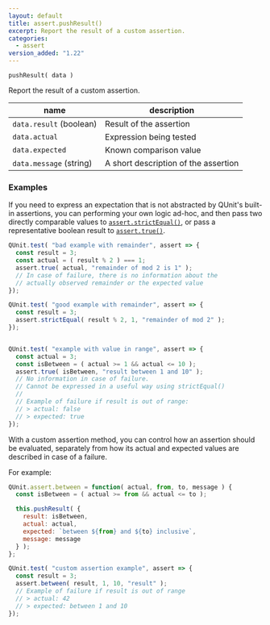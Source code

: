 ```yaml
---
layout: default
title: assert.pushResult()
excerpt: Report the result of a custom assertion.
categories:
  - assert
version_added: "1.22"
---
```


`pushResult( data )`

Report the result of a custom assertion.

| name               | description                          |
|--------------------|--------------------------------------|
| `data.result` (boolean) | Result of the assertion |
| `data.actual` | Expression being tested |
| `data.expected` | Known comparison value |
| `data.message` (string) | A short description of the assertion |

### Examples

If you need to express an expectation that is not abstracted by QUnit's built-in assertions, you can performing your own logic ad-hoc, and then pass two directly comparable values to [`assert.strictEqual()`](./strictEqual.md), or pass a representative boolean result to [`assert.true()`](./true.md).

```js
QUnit.test( "bad example with remainder", assert => {
  const result = 3;
  const actual = ( result % 2 ) === 1;
  assert.true( actual, "remainder of mod 2 is 1" );
  // In case of failure, there is no information about the
  // actually observed remainder or the expected value
});

QUnit.test( "good example with remainder", assert => {
  const result = 3;
  assert.strictEqual( result % 2, 1, "remainder of mod 2" );
});


QUnit.test( "example with value in range", assert => {
  const actual = 3;
  const isBetween = ( actual >= 1 && actual <= 10 );
  assert.true( isBetween, "result between 1 and 10" );
  // No information in case of failure.
  // Cannot be expressed in a useful way using strictEqual()
  //
  // Example of failure if result is out of range:
  // > actual: false
  // > expected: true
});
```

With a custom assertion method, you can control how an assertion should be evaluated, separately from how its actual and expected values are described in case of a failure.

For example:

```js
QUnit.assert.between = function( actual, from, to, message ) {
  const isBetween = ( actual >= from && actual <= to );

  this.pushResult( {
    result: isBetween,
    actual: actual,
    expected: `between ${from} and ${to} inclusive`,
    message: message
  } );
};

QUnit.test( "custom assertion example", assert => {
  const result = 3;
  assert.between( result, 1, 10, "result" );
  // Example of failure if result is out of range
  // > actual: 42
  // > expected: between 1 and 10
});
```
